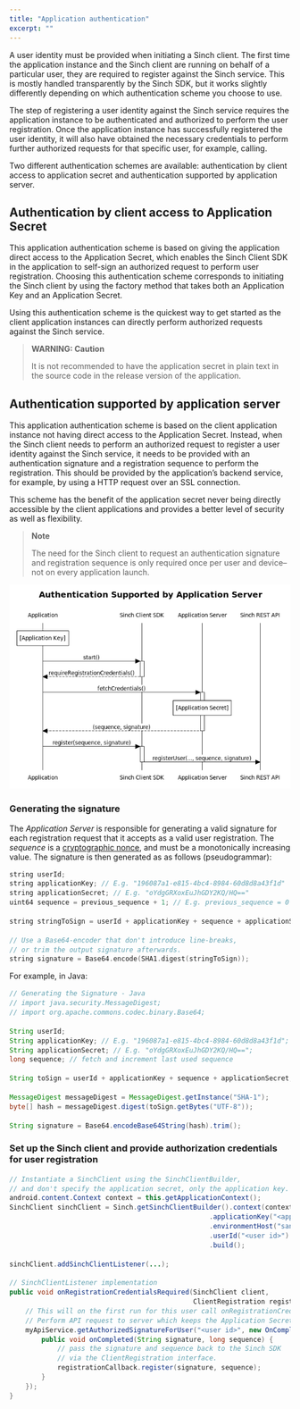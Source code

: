 ```yaml
---
title: "Application authentication"
excerpt: ""
---
```

A user identity must be provided when initiating a Sinch client. The first time the application instance and the Sinch client are running on behalf of a particular user, they are required to register against the Sinch service. This is mostly handled transparently by the Sinch SDK, but it works slightly differently depending on which authentication scheme you choose to use.

The step of registering a user identity against the Sinch service requires the application instance to be authenticated and authorized to perform the user registration. Once the application instance has successfully registered the user identity, it will also have obtained the necessary credentials to perform further authorized requests for that specific user, for example, calling.

Two different authentication schemes are available: authentication by client access to application secret and authentication supported by application server.

## Authentication by client access to Application Secret

This application authentication scheme is based on giving the application direct access to the Application Secret, which enables the Sinch Client SDK in the application to self-sign an authorized request to perform user registration. Choosing this authentication scheme corresponds to initiating the Sinch client by using the factory method that takes both an Application Key and an Application Secret.

Using this authentication scheme is the quickest way to get started as the client application instances can directly perform authorized requests against the Sinch service.

> **WARNING: Caution**    
>
> It is not recommended to have the application secret in plain text in the source code in the release version of the application.

## Authentication supported by application server

This application authentication scheme is based on the client application instance not having direct access to the Application Secret. Instead, when the Sinch client needs to perform an authorized request to register a user identity against the Sinch service, it needs to be provided with an authentication signature and a registration sequence to perform the registration. This should be provided by the application’s backend service, for example, by using a HTTP request over an SSL connection.

This scheme has the benefit of the application secret never being directly accessible by the client applications and provides a better level of security as well as flexibility.

> **Note**    
>
> The need for the Sinch client to request an authentication signature and registration sequence is only required once per user and device–not on every application launch.


![authentication_via_application_server.png](images/0711e55-authentication_via_application_server.png)

### Generating the signature

The *Application Server* is responsible for generating a valid signature for each registration request that it accepts as a valid user registration. The *sequence* is a [cryptographic nonce](http://en.wikipedia.org/wiki/Cryptographic_nonce), and must be a monotonically increasing value. The signature is then generated as as follows (pseudogrammar):
```objectivec
string userId;
string applicationKey; // E.g. "196087a1-e815-4bc4-8984-60d8d8a43f1d"
string applicationSecret; // E.g. "oYdgGRXoxEuJhGDY2KQ/HQ=="
uint64 sequence = previous_sequence + 1; // E.g. previous_sequence = 0

string stringToSign = userId + applicationKey + sequence + applicationSecret;

// Use a Base64-encoder that don't introduce line-breaks, 
// or trim the output signature afterwards.
string signature = Base64.encode(SHA1.digest(stringToSign));
```


For example, in Java:
```java
// Generating the Signature - Java
// import java.security.MessageDigest;
// import org.apache.commons.codec.binary.Base64;

String userId; 
String applicationKey; // E.g. "196087a1-e815-4bc4-8984-60d8d8a43f1d";
String applicationSecret; // E.g. "oYdgGRXoxEuJhGDY2KQ/HQ==";
long sequence; // fetch and increment last used sequence

String toSign = userId + applicationKey + sequence + applicationSecret;

MessageDigest messageDigest = MessageDigest.getInstance("SHA-1");
byte[] hash = messageDigest.digest(toSign.getBytes("UTF-8"));

String signature = Base64.encodeBase64String(hash).trim();
```

### Set up the Sinch client and provide authorization credentials for user registration

```java
// Instantiate a SinchClient using the SinchClientBuilder,
// and don't specify the application secret, only the application key.
android.content.Context context = this.getApplicationContext();
SinchClient sinchClient = Sinch.getSinchClientBuilder().context(context)
                                                  .applicationKey("<application key>")
                                                  .environmentHost("sandbox.sinch.com")
                                                  .userId("<user id>")
                                                  .build();

sinchClient.addSinchClientListener(...);

// SinchClientListener implementation
public void onRegistrationCredentialsRequired(SinchClient client, 
                                              ClientRegistration registrationCallback) {
    // This will on the first run for this user call onRegistrationCredentialsRequired on the client listener.
    // Perform API request to server which keeps the Application Secret.
    myApiService.getAuthorizedSignatureForUser("<user id>", new OnCompletedCallback() {
        public void onCompleted(String signature, long sequence) {
            // pass the signature and sequence back to the Sinch SDK
            // via the ClientRegistration interface.
            registrationCallback.register(signature, sequence);
        }
    });
}
```